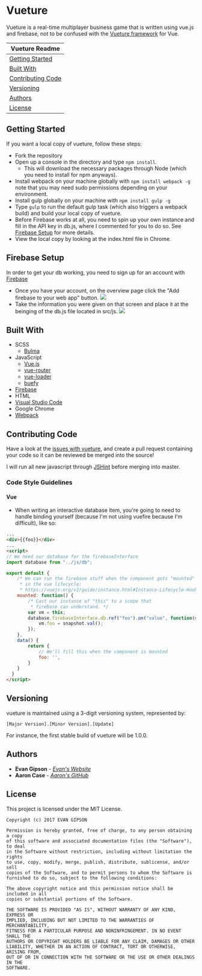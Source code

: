 # Vueture
Vueture is a real-time multiplayer business game that is written using vue.js and firebase, not to be confused with the [Vueture framework](https://github.com/vueture/vueture) for Vue.

| Vueture Readme |
|---|
| [Getting Started](#getting-started) |
| [Built With](#built-with) |
| [Contributing Code](#contributing-code)  |
| [Versioning](#versioning) |
| [Authors](#authors)  |
| [License](#license) |

## Getting Started
If you want a local copy of vueture, follow these steps:
- Fork the repository
- Open up a console in the directory and type ```npm install```.
  - This will download the necessary packages through Node (which you need to install for npm anyways).
- Install webpack on your machine globally with ```npm install webpack -g``` note that you may need sudo permissions depending on your environment.
- Install gulp globally on your machine with ```npm install gulp -g``` 
- Type ```gulp``` to run the default gulp task (which also triggers a webpack build) and build your local copy of vueture.
- Before Firebase works at all, you need to spin up your own instance and fill in the API key in db.js, where I commented for you to do so. See [Firebase Setup](#firebase-setup) for more details. 
- View the local copy by looking at the index.html file in Chrome.

## Firebase Setup
In order to get your db working, you need to sign up for an account with [Firebase](https://firebase.google.com/)
- Once you have your account, on the overview page click the "Add firebase to your web app" button. 
![](http://i.imgur.com/i3xyERQ.png)
- Take the information you were given on that screen and place it at the beinging of the db.js file located in src/js. 
![](http://i.imgur.com/GriWUZp.png)

## Built With
* SCSS
  * [Bulma](http://bulma.io/)
* JavaScript
  * [Vue.js](https://vuejs.org/)
  * [vue-router](https://router.vuejs.org/en/essentials/getting-started.html)
  * [vue-loader](https://github.com/vuejs/vue-loader)
  * [buefy](https://buefy.github.io/#/)
* [Firebase](https://firebase.google.com/)
* HTML
* [Visual Studio Code](https://code.visualstudio.com/)
* Google Chrome
* [Webpack](https://webpack.github.io/)

## Contributing Code
Have a look at the [issues with vueture](https://github.com/evangipson/vueture-game/issues), and create a pull request containing your code so it can be reviewed be merged into the source!

I will run all new javascript through [JSHint](http://jshint.com/) before merging into master.

### Code Style Guidelines

#### Vue
- When writing an interactive database item, you're going to need to handle binding yourself (because I'm not using vuefire because I'm difficult), like so:
```html
...
<div>{{foo}}</div>
...
<script>
// We need our database for the firebaseInterface
import database from "../js/db";

export default {
    /* We can run the firebase stuff when the component gets "mounted"
     * in the vue lifecycle:
     * https://vuejs.org/v2/guide/instance.html#Instance-Lifecycle-Hooks */
    mounted: function() {
        /* Cast our instance of "this" to a scope that
         * firebase can understand. */
        var vm = this;
        database.firebaseInterface.db.ref("foo").on("value", function(snapshot) {
            vm.foo = snapshot.val();
        });
    },
    data() {
        return {
            // We'll fill this when the component is mounted
            foo: '',
        }
    }
  }
</script>
```

## Versioning
vueture is maintained using a 3-digit versioning system, represented by:
```
[Major Version].[Minor Version].[Update]
```
For instance, the first stable build of vueture will be 1.0.0.

## Authors
* **Evan Gipson** - *[Evan's Website](https://evangipson.com/)*
* **Aaron Case** - *[Aaron's GitHub](https://github.com/aacase)*

## License
This project is licensed under the MIT License.
```
Copyright (c) 2017 EVAN GIPSON

Permission is hereby granted, free of charge, to any person obtaining a copy
of this software and associated documentation files (the "Software"), to deal
in the Software without restriction, including without limitation the rights
to use, copy, modify, merge, publish, distribute, sublicense, and/or sell
copies of the Software, and to permit persons to whom the Software is
furnished to do so, subject to the following conditions:

The above copyright notice and this permission notice shall be included in all
copies or substantial portions of the Software.

THE SOFTWARE IS PROVIDED "AS IS", WITHOUT WARRANTY OF ANY KIND, EXPRESS OR
IMPLIED, INCLUDING BUT NOT LIMITED TO THE WARRANTIES OF MERCHANTABILITY,
FITNESS FOR A PARTICULAR PURPOSE AND NONINFRINGEMENT. IN NO EVENT SHALL THE
AUTHORS OR COPYRIGHT HOLDERS BE LIABLE FOR ANY CLAIM, DAMAGES OR OTHER
LIABILITY, WHETHER IN AN ACTION OF CONTRACT, TORT OR OTHERWISE, ARISING FROM,
OUT OF OR IN CONNECTION WITH THE SOFTWARE OR THE USE OR OTHER DEALINGS IN THE
SOFTWARE.
```
